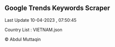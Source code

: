 

## Google Trends Keywords Scraper 
 
Last Update 10-04-2023 , 07:50:45

Country List :
VIETNAM.json



© Abdul Muttaqin 
